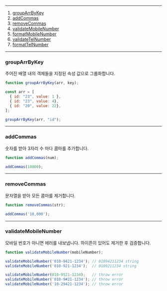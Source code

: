 
---
1. [groupArrByKey](#grouparrbykey)
2. [addCommas](#addcommas)
3. [removeCommas](#removecommas)
4. [validateMobileNumber](#validatemobilenumber)
5. [formatMobileNumber](#formatmobilenumber)
6. [validateTelNumber](#validatetelnumber)
7. [formatTelNumber](#formattelnumber)
---
### groupArrByKey
주어진 배열 내의 객체들을 지정된 속성 값으로 그룹화합니다.

```jsx
function groupArrByKey(arr, key);

const arr = [
  { id: "23", value: 1 },
  { id: "23", value: 4},
  { id: "20", value: 22},
];

groupArrByKey(arr, "id");
```

---
### addCommas
숫자를 받아 3자리 수 마다 콤마를 추가합니다.

```jsx
function addCommas(num);

addCommas(10000);
```

---
### removeCommas
문자열을 받아 모든 콤마를 제거합니다.

```jsx
function removeCommas(str);

addCommas('10,000');
```

---
### validateMobileNumber
모바일 번호가 아니면 에러를 내보냅니다.
하이픈이 있어도 제거한 후 검증합니다.

```jsx
function validateMobileNumber(mobileNumber);

validateMobileNumber('010-9421-1234'); // 01094211234 string
validateMobileNumber('010-921-1234');  // 0109211234 string

validateMobileNumber(010-9521-1234);   // throw error
validateMobileNumber('010-9#21-1234'); // throw error
validateMobileNumber('10-29421-1234'); // throw error
```